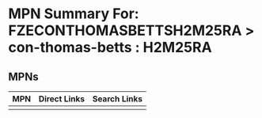 



# MPN Summary For: FZECONTHOMASBETTSH2M25RA > con-thomas-betts : H2M25RA

## MPNs
  

|MPN|Direct Links|Search Links|
| :--- | :--- | :--- |
||||
